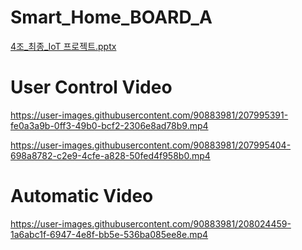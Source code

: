 # Smart_Home_BOARD_A
[4조_최종_IoT 프로젝트.pptx](https://github.com/iotlab101-2022-Arduwill/Smart_Home_BOARD_A/files/10241705/4._._IoT.pptx)

# User Control Video



https://user-images.githubusercontent.com/90883981/207995391-fe0a3a9b-0ff3-49b0-bcf2-2306e8ad78b9.mp4



https://user-images.githubusercontent.com/90883981/207995404-698a8782-c2e9-4cfe-a828-50fed4f958b0.mp4


# Automatic Video

https://user-images.githubusercontent.com/90883981/208024459-1a6abc1f-6947-4e8f-bb5e-536ba085ee8e.mp4

